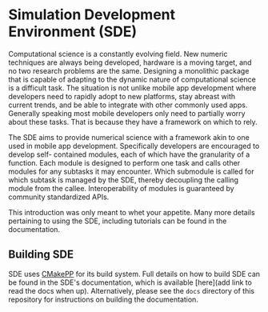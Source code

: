 Simulation Development Environment (SDE)
=========================================

Computational science is a constantly evolving field. New numeric techniques
are always being developed, hardware is a moving target, and no two research
problems are the same. Designing a monolithic package that is capable of
adapting to the dynamic nature of computational science is a difficult task.
The situation is not unlike mobile app development where developers need to
rapidly adopt to new platforms, stay abreast with current trends, and be able to
integrate with other commonly used apps. Generally speaking most mobile
developers only need to partially worry about these tasks. That is because they
have a framework on which to rely.

The SDE aims to provide numerical science with a framework akin to one used in
mobile app development. Specifically developers are encouraged to develop self-
contained modules, each of which have the granularity of a function. Each module
is designed to perform one task and calls other modules for any subtasks it may
encounter. Which submodule is called for which subtask is managed by the SDE,
thereby decoupling the calling module from the callee. Interoperability of
modules is guaranteed by community standardized APIs.

This introduction was only meant to whet your appetite. Many more details
pertaining to using the SDE, including tutorials can be found in the
documentation.

Building SDE
------------

SDE uses [CMakePP](https://github.com/CMakePP/CMakePackagingProject) for its
build system. Full details on how to build SDE can be found in the SDE's
documentation, which is available [here](add link to read the docs when up).
Alternatively, please see the `docs` directory of this repository for
instructions on building the documentation.



